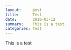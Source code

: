 ```yaml
---
layout:     post
title:      Test
date:       2016-03-12
summary:    This is a test.
categories: Test
---
```


<body>
  <div id="Wrapper">
  This is a test
  </div>
</body>

